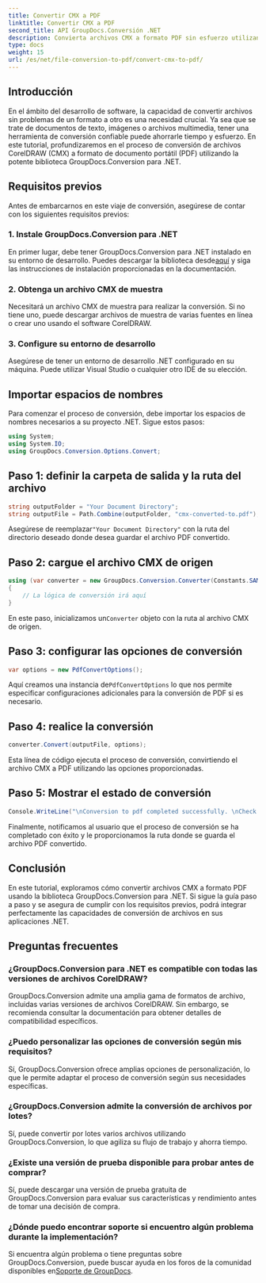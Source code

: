 ```yaml
---
title: Convertir CMX a PDF
linktitle: Convertir CMX a PDF
second_title: API GroupDocs.Conversión .NET
description: Convierta archivos CMX a formato PDF sin esfuerzo utilizando GroupDocs.Conversion para .NET. Integre perfectamente capacidades de conversión de archivos en sus aplicaciones .NET.
type: docs
weight: 15
url: /es/net/file-conversion-to-pdf/convert-cmx-to-pdf/
---
```

## Introducción
En el ámbito del desarrollo de software, la capacidad de convertir archivos sin problemas de un formato a otro es una necesidad crucial. Ya sea que se trate de documentos de texto, imágenes o archivos multimedia, tener una herramienta de conversión confiable puede ahorrarle tiempo y esfuerzo. En este tutorial, profundizaremos en el proceso de conversión de archivos CorelDRAW (CMX) a formato de documento portátil (PDF) utilizando la potente biblioteca GroupDocs.Conversion para .NET.
## Requisitos previos
Antes de embarcarnos en este viaje de conversión, asegúrese de contar con los siguientes requisitos previos:
### 1. Instale GroupDocs.Conversion para .NET
 En primer lugar, debe tener GroupDocs.Conversion para .NET instalado en su entorno de desarrollo. Puedes descargar la biblioteca desde[aquí](https://releases.groupdocs.com/conversion/net/) y siga las instrucciones de instalación proporcionadas en la documentación.
### 2. Obtenga un archivo CMX de muestra
Necesitará un archivo CMX de muestra para realizar la conversión. Si no tiene uno, puede descargar archivos de muestra de varias fuentes en línea o crear uno usando el software CorelDRAW.
### 3. Configure su entorno de desarrollo
Asegúrese de tener un entorno de desarrollo .NET configurado en su máquina. Puede utilizar Visual Studio o cualquier otro IDE de su elección.

## Importar espacios de nombres
Para comenzar el proceso de conversión, debe importar los espacios de nombres necesarios a su proyecto .NET. Sigue estos pasos:

```csharp
using System;
using System.IO;
using GroupDocs.Conversion.Options.Convert;
```
## Paso 1: definir la carpeta de salida y la ruta del archivo
```csharp
string outputFolder = "Your Document Directory";
string outputFile = Path.Combine(outputFolder, "cmx-converted-to.pdf");
```
 Asegúrese de reemplazar`"Your Document Directory"` con la ruta del directorio deseado donde desea guardar el archivo PDF convertido.
## Paso 2: cargue el archivo CMX de origen
```csharp
using (var converter = new GroupDocs.Conversion.Converter(Constants.SAMPLE_CMX))
{
    // La lógica de conversión irá aquí
}
```
 En este paso, inicializamos un`Converter` objeto con la ruta al archivo CMX de origen.
## Paso 3: configurar las opciones de conversión
```csharp
var options = new PdfConvertOptions();
```
 Aquí creamos una instancia de`PdfConvertOptions` lo que nos permite especificar configuraciones adicionales para la conversión de PDF si es necesario.
## Paso 4: realice la conversión
```csharp
converter.Convert(outputFile, options);
```
Esta línea de código ejecuta el proceso de conversión, convirtiendo el archivo CMX a PDF utilizando las opciones proporcionadas.
## Paso 5: Mostrar el estado de conversión
```csharp
Console.WriteLine("\nConversion to pdf completed successfully. \nCheck output in {0}", outputFolder);
```
Finalmente, notificamos al usuario que el proceso de conversión se ha completado con éxito y le proporcionamos la ruta donde se guarda el archivo PDF convertido.

## Conclusión
En este tutorial, exploramos cómo convertir archivos CMX a formato PDF usando la biblioteca GroupDocs.Conversion para .NET. Si sigue la guía paso a paso y se asegura de cumplir con los requisitos previos, podrá integrar perfectamente las capacidades de conversión de archivos en sus aplicaciones .NET.
## Preguntas frecuentes
### ¿GroupDocs.Conversion para .NET es compatible con todas las versiones de archivos CorelDRAW?
GroupDocs.Conversion admite una amplia gama de formatos de archivo, incluidas varias versiones de archivos CorelDRAW. Sin embargo, se recomienda consultar la documentación para obtener detalles de compatibilidad específicos.
### ¿Puedo personalizar las opciones de conversión según mis requisitos?
Sí, GroupDocs.Conversion ofrece amplias opciones de personalización, lo que le permite adaptar el proceso de conversión según sus necesidades específicas.
### ¿GroupDocs.Conversion admite la conversión de archivos por lotes?
Sí, puede convertir por lotes varios archivos utilizando GroupDocs.Conversion, lo que agiliza su flujo de trabajo y ahorra tiempo.
### ¿Existe una versión de prueba disponible para probar antes de comprar?
Sí, puede descargar una versión de prueba gratuita de GroupDocs.Conversion para evaluar sus características y rendimiento antes de tomar una decisión de compra.
### ¿Dónde puedo encontrar soporte si encuentro algún problema durante la implementación?
Si encuentra algún problema o tiene preguntas sobre GroupDocs.Conversion, puede buscar ayuda en los foros de la comunidad disponibles en[Soporte de GroupDocs](https://forum.groupdocs.com/c/conversion/11).
